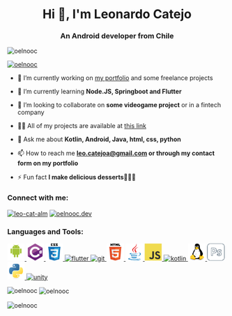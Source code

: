 <h1 align="center">Hi 👋, I'm Leonardo Catejo</h1>
<h3 align="center">An Android developer from Chile</h3>

<p align="left"> <img src="https://komarev.com/ghpvc/?username=oelnooc&label=Profile%20views&color=0e75b6&style=flat" alt="oelnooc" /> </p>

<p align="left"> <a href="https://github.com/ryo-ma/github-profile-trophy"><img src="https://github-profile-trophy.vercel.app/?username=oelnooc" alt="oelnooc" /></a> </p>

- 🔭 I’m currently working on [my portfolio](https://portfolio-lca.rf.gd) and some freelance projects

- 🌱 I’m currently learning **Node.JS, Springboot and Flutter**

- 👯 I’m looking to collaborate on **some videogame project** or in a fintech company

- 👨‍💻 All of my projects are available at [this link](https://portfolio-lca.rf.gd/)

- 💬 Ask me about **Kotlin, Android, Java, html, css, python**

- 📫 How to reach me **leo.catejoa@gmail.com or through my contact form on my portfolio**

- ⚡ Fun fact **I make delicious desserts👨🏽‍🍳**

<h3 align="left">Connect with me:</h3>
<p align="left">
<a href="https://linkedin.com/in/leo-cat-alm" target="blank"><img align="center" src="https://raw.githubusercontent.com/rahuldkjain/github-profile-readme-generator/master/src/images/icons/Social/linked-in-alt.svg" alt="leo-cat-alm" height="30" width="40" /></a>
<a href="https://instagram.com/oelnooc.dev" target="blank"><img align="center" src="https://raw.githubusercontent.com/rahuldkjain/github-profile-readme-generator/master/src/images/icons/Social/instagram.svg" alt="oelnooc.dev" height="30" width="40" /></a>
</p>

<h3 align="left">Languages and Tools:</h3>
<p align="left"> <a href="https://developer.android.com" target="_blank" rel="noreferrer"> <img src="https://raw.githubusercontent.com/devicons/devicon/master/icons/android/android-original-wordmark.svg" alt="android" width="40" height="40"/> </a> <a href="https://www.w3schools.com/cs/" target="_blank" rel="noreferrer"> <img src="https://raw.githubusercontent.com/devicons/devicon/master/icons/csharp/csharp-original.svg" alt="csharp" width="40" height="40"/> </a> <a href="https://www.w3schools.com/css/" target="_blank" rel="noreferrer"> <img src="https://raw.githubusercontent.com/devicons/devicon/master/icons/css3/css3-original-wordmark.svg" alt="css3" width="40" height="40"/> </a> <a href="https://flutter.dev" target="_blank" rel="noreferrer"> <img src="https://www.vectorlogo.zone/logos/flutterio/flutterio-icon.svg" alt="flutter" width="40" height="40"/> </a> <a href="https://git-scm.com/" target="_blank" rel="noreferrer"> <img src="https://www.vectorlogo.zone/logos/git-scm/git-scm-icon.svg" alt="git" width="40" height="40"/> </a> <a href="https://www.w3.org/html/" target="_blank" rel="noreferrer"> <img src="https://raw.githubusercontent.com/devicons/devicon/master/icons/html5/html5-original-wordmark.svg" alt="html5" width="40" height="40"/> </a> <a href="https://www.java.com" target="_blank" rel="noreferrer"> <img src="https://raw.githubusercontent.com/devicons/devicon/master/icons/java/java-original.svg" alt="java" width="40" height="40"/> </a> <a href="https://developer.mozilla.org/en-US/docs/Web/JavaScript" target="_blank" rel="noreferrer"> <img src="https://raw.githubusercontent.com/devicons/devicon/master/icons/javascript/javascript-original.svg" alt="javascript" width="40" height="40"/> </a> <a href="https://kotlinlang.org" target="_blank" rel="noreferrer"> <img src="https://www.vectorlogo.zone/logos/kotlinlang/kotlinlang-icon.svg" alt="kotlin" width="40" height="40"/> </a> <a href="https://www.linux.org/" target="_blank" rel="noreferrer"> <img src="https://raw.githubusercontent.com/devicons/devicon/master/icons/linux/linux-original.svg" alt="linux" width="40" height="40"/> </a> <a href="https://www.photoshop.com/en" target="_blank" rel="noreferrer"> <img src="https://raw.githubusercontent.com/devicons/devicon/master/icons/photoshop/photoshop-line.svg" alt="photoshop" width="40" height="40"/> </a> <a href="https://www.python.org" target="_blank" rel="noreferrer"> <img src="https://raw.githubusercontent.com/devicons/devicon/master/icons/python/python-original.svg" alt="python" width="40" height="40"/> </a> <a href="https://unity.com/" target="_blank" rel="noreferrer"> <img src="https://www.vectorlogo.zone/logos/unity3d/unity3d-icon.svg" alt="unity" width="40" height="40"/> </a> </p>

<p><img align="left" src="https://github-readme-stats.vercel.app/api/top-langs?username=oelnooc&show_icons=true&locale=en&layout=compact" alt="oelnooc" /></p>

<p>&nbsp;<img align="center" src="https://github-readme-stats.vercel.app/api?username=oelnooc&show_icons=true&locale=en" alt="oelnooc" /></p>

<p><img align="center" src="https://github-readme-streak-stats.herokuapp.com/?user=oelnooc&" alt="oelnooc" /></p>
